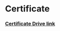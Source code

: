 # Certificate
### [Certificate Drive link](https://drive.google.com/drive/u/0/folders/13-_HCCBa1JHxFLLLvuSscvz1PP3dLMP9)
